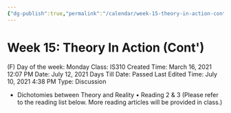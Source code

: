 ```yaml
---
{"dg-publish":true,"permalink":"/calendar/week-15-theory-in-action-cont/"}
---
```


# Week 15: Theory In Action (Cont')

(F) Day of the week: Monday
Class: IS310
Created Time: March 16, 2021 12:07 PM
Date: July 12, 2021
Days Till Date: Passed
Last Edited Time: July 10, 2021 4:38 PM
Type: Discussion

- Dichotomies between Theory and Reality
• Reading 2 & 3 (Please refer to the reading list
below. More reading articles will be provided in
class.)